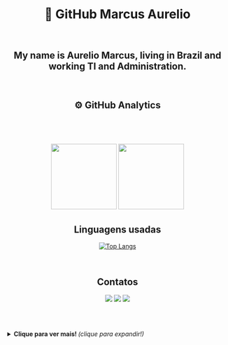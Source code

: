 

<h1 align="center" text-shadow="2px">🔗 GitHub Marcus Aurelio</h1>


</br>

<h2 align="center">My name is Aurelio Marcus, living in Brazil and working TI and Administration.</h2>

</br>

<div align="center">

<h2>⚙ <b>GitHub Analytics</b><h2>
    <br>
    <p align="center">
        <img height="150em" src="https://github-readme-stats-eight-theta.vercel.app/api?username=AurelioMarcusTO&show_icons=true&theme=tokyonight&include_all_commits=true&count_private=false"/>
        <img height="150em" src="https://github-readme-stats-eight-theta.vercel.app/api/top-langs/?username=AurelioMarcusTO&layout=compact&langs_count=8&theme=tokyonight&include_all_commits=true&count_private=false"/>
      </p>
</div>
    
<div align="center">   

<h2>Linguagens usadas</h2>    
    
    
[![Top Langs](https://github-readme-stats.vercel.app/api/top-langs/?username=anuraghazra&layout=compact)](https://github.com/anuraghazra/github-readme-stats)

</div>
</br>  
  
  <div align="center"> 
      <section>
  <h2>Contatos</h2>

[<img src="https://img.shields.io/badge/linkedin-%230077B5.svg?&style=for-the-badge&logo=linkedin&logoColor=white" />](https://www.linkedin.com/in/aurelio-marcus/)
[<img src = "https://img.shields.io/badge/instagram-%23E4405F.svg?&style=for-the-badge&logo=instagram&logoColor=white">](https://www.instagram.com/amarcusto78/) 
[<img src = "https://img.shields.io/badge/facebook-%231877F2.svg?&style=for-the-badge&logo=facebook&logoColor=white">](https://www.facebook.com/amarcusto/)
      </section>
    </div>    
 </br>
  
<details>
  <summary> <b> Clique para ver mais! </b> <i>(clique para expandir!)</i> </summary>
  
 Aqui vai um texto alternativo !
  
</details>  
 
<!--
Here are some ideas to get you started:

- 🔭 I’m currently working on ...
- 🌱 I’m currently learning ...
- 👯 I’m looking to collaborate on ...
- 🤔 I’m looking for help with ...
- 💬 Ask me about ...
- 📫 How to reach me: ...
- 😄 Pronouns: ...
- ⚡ Fun fact: ...
-->
